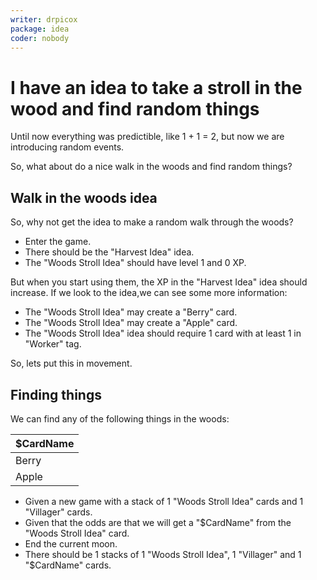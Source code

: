 ```yaml
---
writer: drpicox
package: idea
coder: nobody
---
```

# I have an idea to take a stroll in the wood and find random things

Until now everything was predictible, like 1 + 1 = 2,
but now we are introducing random events.

So, what about do a nice walk in the woods and find random things?

## Walk in the woods idea

So, why not get the idea to make a random walk through the woods?

 * Enter the game.
 * There should be the "Harvest Idea" idea.
 * The "Woods Stroll Idea" should have level 1 and 0 XP.

But when you start using them, the XP in the "Harvest Idea" idea should increase.
If we look to the idea,we can see some more information:

 * The "Woods Stroll Idea" may create a "Berry" card.
 * The "Woods Stroll Idea" may create a "Apple" card.
 * The "Woods Stroll Idea" idea should require 1 card with at least 1 in "Worker" tag.

So, lets put this in movement.

## Finding things

We can find any of the following things in the woods:

| $CardName |
|-----------|
| Berry     |
| Apple     |

 * Given a new game with a stack of 1 "Woods Stroll Idea" cards and 1 "Villager" cards.
 * Given that the odds are that we will get a "$CardName" from the "Woods Stroll Idea" card.
 * End the current moon. 
 * There should be 1 stacks of 1 "Woods Stroll Idea", 1 "Villager" and 1 "$CardName" cards.

